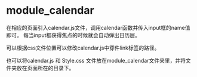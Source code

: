 module_calendar
===============
在相应的页面引入calendar.js文件，调用calendar函数并传入input框的name值即可。
每当input框获得焦点的时候就会自动弹出日历层。

可以根据css文件位置可以修改calendar.js中穿件link标签的路径。

也可以将calendar.js 和 Style.css 文件放在module_calendar文件夹里，并将文件夹放在页面所在的目录下。

